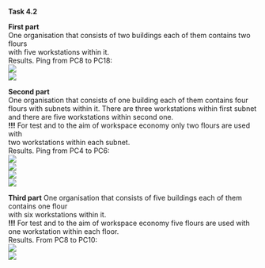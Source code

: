 **Task 4.2**
<br>

**First part**
<br>
One organisation that consists of two buildings each of them contains two flours
<br>
with five workstations within it.
<br>
Results. Ping from PC8 to PC18:
<br>
<img src="https://github.com/HighLandner/DevOps_online_Kharkiv_2021Q1/blob/master/m4/task4.2/images/Scheme1.png">
<br>
<img src="https://github.com/HighLandner/DevOps_online_Kharkiv_2021Q1/blob/master/m4/task4.2/images/EL1.png">
<br>

**Second part**
<br>
One organisation that consists of one building each of them contains four flours
with subnets within it. There are three workstations within first subnet and there
are five workstations within second one.
<br>
**!!!** For test and to the aim of workspace economy only two flours are used with 
<br>
two workstations within each subnet.
<br>
Results. Ping from PC4 to PC6:
<br>
<img src="https://github.com/HighLandner/DevOps_online_Kharkiv_2021Q1/blob/master/m4/task4.2/images/Scheme2.png">
<br>
<img src="https://github.com/HighLandner/DevOps_online_Kharkiv_2021Q1/blob/master/m4/task4.2/images/EL21.png">
<br>
<img src="https://github.com/HighLandner/DevOps_online_Kharkiv_2021Q1/blob/master/m4/task4.2/images/EL22.png">
<br>
<img src="https://github.com/HighLandner/DevOps_online_Kharkiv_2021Q1/blob/master/m4/task4.2/images/EL23.png">
<br>

**Third part**
One organisation that consists of five buildings each of them contains one flour
<br>
with six workstations within it.
<br>
**!!!** For test and to the aim of workspace economy five flours are used with 
<br>
one workstation within each floor.
<br>
Results. From PC8 to PC10:
<br>
<img src="https://github.com/HighLandner/DevOps_online_Kharkiv_2021Q1/blob/master/m4/task4.2/images/Scheme3.png">
<br>
<img src="https://github.com/HighLandner/DevOps_online_Kharkiv_2021Q1/blob/master/m4/task4.2/images/EL3.png">
<br>